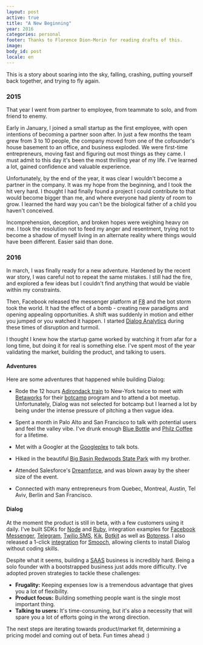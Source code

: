 ```yaml
---
layout: post
active: true
title: "A New Beginning"
year: 2016
categories: personal
footer: Thanks to Florence Dion-Morin for reading drafts of this.
image:
body_id: post
locale: en
---
```


This is a story about soaring into the sky, falling, crashing, putting yourself back together, and trying to fly again.

### 2015

That year I went from partner to employee, from teammate to solo, and from friend to enemy.

Early in January, I joined a small startup as the first employee, with open intentions of becoming a partner soon after. In just a few months the team grew from 3 to 10 people, the company moved from one of the cofounder's house basement to an office, and business exploded. We were first-time entrepreneurs, moving fast and figuring out most things as they came. I must admit to this day it's been the most thrilling year of my life. I've learned a lot, gained confidence and valuable experience.

Unfortunately, by the end of the year, it was clear I wouldn't become a partner in the company. It was my hope from the beginning, and I took the hit very hard. I thought I had finally found a project I could contribute to that would become bigger than me, and where everyone had plenty of room to grow. I learned the hard way you can't be the biological father of a child you haven't conceived.

Incomprehension, deception, and broken hopes were weighing heavy on me. I took the resolution not to feed my anger and resentment, trying not to become a shadow of myself living in an alternate reality where things would have been different. Easier said than done.

### 2016

In march, I was finally ready for a new adventure. Hardened by the recent war story, I was careful not to repeat the same mistakes. I still had the fire, and explored a few ideas but I couldn't find anything that would be viable within my constraints.

Then, Facebook released the messenger platform at [F8](https://www.fbf8.com/) and the bot storm took the world. It had the effect of a bomb - creating new paradigms and opening appealing opportunities. A shift was suddenly in motion and either you jumped or you watched it happen. I started [Dialog Analytics](https://dialoganalytics.com/) during these times of disruption and turmoil.

I thought I knew how the startup game worked by watching it from afar for a long time, but doing it for real is something else. I've spent most of the year validating the market, building the product, and talking to users.

#### Adventures

Here are some adventures that happened while building Dialog:

- Rode the 12 hours [Adirondack train](https://www.amtrak.com/adirondack-train) to New-York twice to meet with [Betaworks](https://betaworks.com/) for their [botcamp](https://betaworks.com/botcamp/) program and to attend a bot meetup. Unfortunately, Dialog was not selected for botcamp but I learned a lot by being under the intense pressure of pitching a then vague idea.

- Spent a month in Palo Alto and San Francisco to talk with potential users and feel the valley vibe. I've drunk enough [Blue Bottle](https://bluebottlecoffee.com/) and [Philz Coffee](https://www.philzcoffee.com/) for a lifetime.

- Met with a Googler at the [Googleplex](https://en.wikipedia.org/wiki/Googleplex) to talk bots.

- Hiked in the beautiful [Big Basin Redwoods State Park](https://www.parks.ca.gov/?page_id=540) with my brother.

- Attended Salesforce's [Dreamforce](https://www.salesforce.com/dreamforce/DF16/), and was blown away by the sheer size of the event.

- Connected with many entrepreneurs from Quebec, Montreal, Austin, Tel Aviv, Berlin and San Francisco.


#### Dialog

At the moment the product is still in beta, with a few customers using it daily. I've built SDKs for [Node](https://github.com/dialoganalytics/dialog-node) and [Ruby](https://github.com/dialoganalytics/dialog-ruby), integration examples for [Facebook Messenger](https://github.com/dialoganalytics/messenger-ruby-example), [Telegram](https://github.com/dialoganalytics/telegram-ruby-example), [Twilio SMS](https://github.com/dialoganalytics/twilio-sms-ruby-example), [Kik](https://github.com/dialoganalytics/kik-node-example), [Botkit](https://github.com/dialoganalytics/botkit-messenger-example) as well as [Botpress](https://github.com/dialoganalytics/botpress-example). I also released a 1-click [integration](https://dialoganalytics.com/smooch/) for [Smooch](https://smooch.io), allowing clients to install Dialog without coding skills.

Despite what it seems, building a [SAAS](https://en.wikipedia.org/wiki/Software_as_a_service) business is incredibly hard. Being a solo founder with a bootstrapped business just adds more difficulty. I've adopted proven strategies to tackle these challenges:

- **Frugality:** Keeping expenses low is a tremendous advantage that gives you a lot of flexibility.
- **Product focus:** Building something people want is the single most important thing.
- **Talking to users:** It's time-consuming, but it's also a necessity that will spare you a lot of efforts going in the wrong direction.

The next steps are iterating towards product/market fit, determining a pricing model and coming out of beta. Fun times ahead :)
